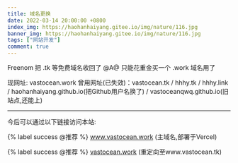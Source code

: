 ```yaml
---
title: 域名更换
date: 2022-03-14 20:00:00 +0800
index_img: https://haohanhaiyang.gitee.io/img/nature/116.jpg
banner_img: https://haohanhaiyang.gitee.io/img/nature/116.jpg
tags: ["网站开发"]
comment: true
---
```

Freenom 把 .tk 等免费域名收回了 @A@
只能花重金买一个 .work 域名用了

现网址: vastocean.work <!--more-->
曾用网址(已失效)：vastocean.tk / hhhy.tk / hhhy.link / haohanhaiyang.github.io(把Github用户名换了) / vastoceanqwq.github.io(旧站点,还能上) 

------

今后可以通过以下链接访问本站:

{% label success @推荐 %} <a href="https://www.vastocean.work/">www.vastocean.work</a> (主域名,部署于Vercel) <br>
 
{% label success @推荐 %} <a href="https://vastocean.work/">vastocean.work</a> (重定向至www.vastocean.tk) <br>
